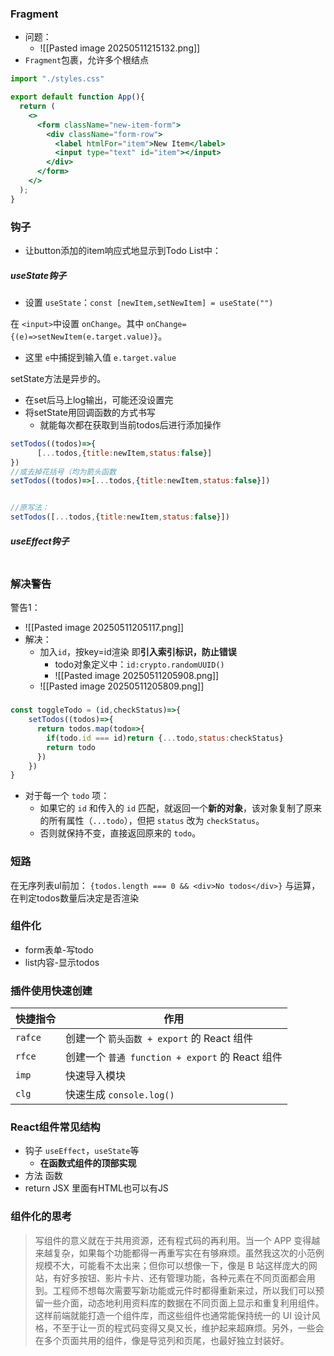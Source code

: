 ### Fragment
- 问题：
	- ![[Pasted image 20250511215132.png]]
- `Fragment`包裹，允许多个根结点
```jsx
import "./styles.css"

export default function App(){
  return (
    <>
      <form className="new-item-form">
        <div className="form-row">
          <label htmlFor="item">New Item</label>
          <input type="text" id="item"></input>
        </div>
      </form>
    </>
  );
}
```
### 钩子
- 让button添加的item响应式地显示到Todo List中：

##### useState钩子
- 设置 `useState`：`const [newItem,setNewItem] = useState("")`

在 `<input>`中设置 `onChange`。其中 `onChange={(e)=>setNewItem(e.target.value)}`。
- 这里 `e`中捕捉到输入值 `e.target.value`

setState方法是异步的。
- 在set后马上log输出，可能还没设置完
- 将setState用回调函数的方式书写
	- 就能每次都在获取到当前todos后进行添加操作
```jsx
setTodos((todos)=>{
      [...todos,{title:newItem,status:false}]
})
//或去掉花括号（均为箭头函数
setTodos((todos)=>[...todos,{title:newItem,status:false}])


//原写法：
setTodos([...todos,{title:newItem,status:false}])
```

##### useEffect钩子
```jsx

```
### 解决警告
警告1：
- ![[Pasted image 20250511205117.png]]
- 解决：
	- 加入`id`，按key=id渲染 即**引入索引标识，防止错误**
		- todo对象定义中：`id:crypto.randomUUID()`
		- ![[Pasted image 20250511205908.png]]
	- ![[Pasted image 20250511205809.png]]


###

```jsx
const toggleTodo = (id,checkStatus)=>{
	setTodos((todos)=>{
	  return todos.map(todo=>{
		if(todo.id === id)return {...todo,status:checkStatus}
		return todo
	  })
	})
}
```

- 对于每一个 `todo` 项：
    - 如果它的 `id` 和传入的 `id` 匹配，就返回一个**新的对象**，该对象复制了原来的所有属性（`...todo`），但把 `status` 改为 `checkStatus`。
    - 否则就保持不变，直接返回原来的 `todo`。

### 短路
在无序列表ul前加：
`{todos.length === 0 && <div>No todos</div>}`
与运算，在判定todos数量后决定是否渲染

### 组件化
- form表单-写todo
- list内容-显示todos

### 插件使用快速创建
| 快捷指令    | 作用                                     |
| ------- | -------------------------------------- |
| `rafce` | 创建一个 `箭头函数 + export` 的 React 组件        |
| `rfce`  | 创建一个 `普通 function + export` 的 React 组件 |
| `imp`   | 快速导入模块                                 |
| `clg`   | 快速生成 `console.log()`                   |

### React组件常见结构

- 钩子 `useEffect`，`useState`等
	- **在函数式组件的顶部实现**
- 方法 函数
- return JSX 里面有HTML也可以有JS

### 组件化的思考

>写组件的意义就在于共用资源，还有程式码的再利用。当一个 APP 变得越来越复杂，如果每个功能都得一再重写实在有够麻烦。虽然我这次的小范例规模不大，可能看不太出来；但你可以想像一下，像是 B 站这样庞大的网站，有好多按钮、影片卡片、还有管理功能，各种元素在不同页面都会用到。工程师不想每次需要写新功能或元件时都得重新来过，所以我们可以预留一些介面，动态地利用资料库的数据在不同页面上显示和重复利用组件。这样前端就能打造一个组件库，而这些组件也通常能保持统一的 UI 设计风格，不至于让一页的程式码变得又臭又长，维护起来超麻烦。另外，一些会在多个页面共用的组件，像是导览列和页尾，也最好独立封装好。